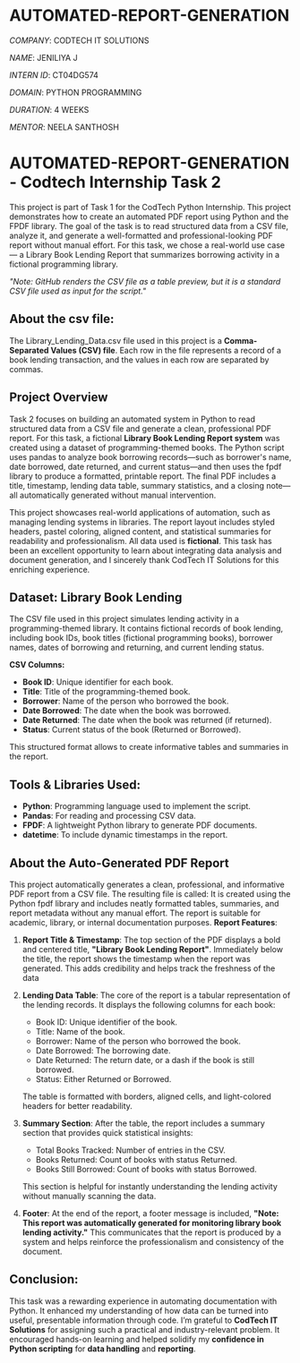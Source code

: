 # AUTOMATED-REPORT-GENERATION

*COMPANY*: CODTECH IT SOLUTIONS

*NAME*: JENILIYA J

*INTERN ID*: CT04DG574

*DOMAIN*: PYTHON PROGRAMMING

*DURATION*: 4 WEEKS

*MENTOR*:  NEELA SANTHOSH

# AUTOMATED-REPORT-GENERATION - Codtech Internship Task 2
This project is part of Task 1 for the CodTech Python Internship. This project demonstrates how to create an automated PDF report using Python and the FPDF library. The goal of the task is to read structured data from a CSV file, analyze it, and generate a well-formatted and professional-looking PDF report without manual effort. For this task, we chose a real-world use case — a Library Book Lending Report that summarizes borrowing activity in a fictional programming library.

*"Note: GitHub renders the CSV file as a table preview, but it is a standard CSV file used as input for the script."*

## About the csv file:
The Library_Lending_Data.csv file used in this project is a **Comma-Separated Values (CSV) file**. Each row in the file represents a record of a book lending transaction, and the values in each row are separated by commas.


## Project Overview
Task 2 focuses on building an automated system in Python to read structured data from a CSV file and generate a clean, professional PDF report. For this task, a fictional **Library Book Lending Report system** was created using a dataset of programming-themed books. The Python script uses pandas to analyze book borrowing records—such as borrower's name, date borrowed, date returned, and current status—and then uses the fpdf library to produce a formatted, printable report. The final PDF includes a title, timestamp, lending data table, summary statistics, and a closing note—all automatically generated without manual intervention.

This project showcases real-world applications of automation, such as managing lending systems in libraries. The report layout includes styled headers, pastel coloring, aligned content, and statistical summaries for readability and professionalism. All data used is **fictional**. This task has been an excellent opportunity to learn about integrating data analysis and document generation, and I sincerely thank CodTech IT Solutions for this enriching experience.

## Dataset: Library Book Lending
The CSV file used in this project simulates lending activity in a programming-themed library. It contains fictional records of book lending, including book IDs, book titles (fictional programming books), borrower names, dates of borrowing and returning, and current lending status.

**CSV Columns:**
- **Book ID**: Unique identifier for each book.
- **Title**: Title of the programming-themed book.
- **Borrower**: Name of the person who borrowed the book.
- **Date Borrowed**: The date when the book was borrowed.
- **Date Returned**: The date when the book was returned (if returned).
- **Status**: Current status of the book (Returned or Borrowed).

This structured format allows to create informative tables and summaries in the report.

## Tools & Libraries Used:
- **Python**: Programming language used to implement the script.
- **Pandas**: For reading and processing CSV data.
- **FPDF**: A lightweight Python library to generate PDF documents.
- **datetime**: To include dynamic timestamps in the report.

## About the Auto-Generated PDF Report
This project automatically generates a clean, professional, and informative PDF report from a CSV file. The resulting file is called:
It is created using the Python fpdf library and includes neatly formatted tables, summaries, and report metadata without any manual effort. The report is suitable for academic, library, or internal documentation purposes.
**Report Features**:
1. **Report Title & Timestamp**: The top section of the PDF displays a bold and centered title, **"Library Book Lending Report"**. Immediately below the title, the report shows the timestamp when the report was generated. This adds credibility and helps track the freshness of the data
2. **Lending Data Table**: The core of the report is a tabular representation of the lending records. It displays the following columns for each book:
   - Book ID: Unique identifier of the book.
   - Title: Name of the book.
   - Borrower: Name of the person who borrowed the book.
   - Date Borrowed: The borrowing date.
   - Date Returned: The return date, or a dash if the book is still borrowed.
   - Status: Either Returned or Borrowed.

   The table is formatted with borders, aligned cells, and light-colored headers for better readability.
  
3. **Summary Section**: After the table, the report includes a summary section that provides quick statistical insights:
   - Total Books Tracked: Number of entries in the CSV.
   - Books Returned: Count of books with status Returned.
   - Books Still Borrowed: Count of books with status Borrowed.
    
   This section is helpful for instantly understanding the lending activity without manually scanning the data.
  
4. **Footer**: At the end of the report, a footer message is included, **"Note: This report was automatically generated for monitoring library book lending activity."**
  This communicates that the report is produced by a system and helps reinforce the professionalism and consistency of the document.

## Conclusion:
This task was a rewarding experience in automating documentation with Python. It enhanced my understanding of how data can be turned into useful, presentable information through code. I’m grateful to **CodTech IT Solutions** for assigning such a practical and industry-relevant problem. It encouraged hands-on learning and helped solidify my **confidence in Python scripting** for **data handling** and **reporting**.













